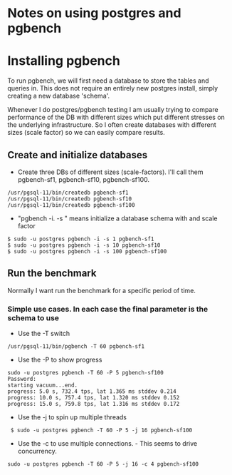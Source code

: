# Notes on using postgres and pgbench

# Installing pgbench
To run pgbench, we will first need a database to store the tables and queries in.  This does not require an entirely new postgres install, simply creating a new database 'schema'.  

Whenever I do postgres/pgbench testing I am usually trying to compare performance of the DB with different sizes which put different stresses on the underlying infrastructure. So I often create databases with different sizes (scale factor) so we can easily compare results. 

## Create and initialize databases
* Create three DBs of different sizes (scale-factors).  I'll call them pgbench-sf1, pgbench-sf10, pgbench-sf100.
```
/usr/pgsql-11/bin/createdb pgbench-sf1
/usr/pgsql-11/bin/createdb pgbench-sf10
/usr/pgsql-11/bin/createdb pgbench-sf100
```
* "pgbench -i. <name> -s <num>" means initialize a database schema with <name> and scale factor <num>
```
$ sudo -u postgres pgbench -i -s 1 pgbench-sf1 
$ sudo -u postgres pgbench -i -s 10 pgbench-sf10
$ sudo -u postgres pgbench -i -s 100 pgbench-sf100
```
## Run the benchmark
Normally I want run the benchmark for a specific period of time.
### Simple use cases.  In each case the final parameter is the schema to use
* Use the -T <time-seconds> switch
```
/usr/pgsql-11/bin/pgbench -T 60 pgbench-sf1
```
* Use the -P to show progress
```
sudo -u postgres pgbench -T 60 -P 5 pgbench-sf100
Password: 
starting vacuum...end.
progress: 5.0 s, 732.4 tps, lat 1.365 ms stddev 0.214
progress: 10.0 s, 757.4 tps, lat 1.320 ms stddev 0.152
progress: 15.0 s, 759.8 tps, lat 1.316 ms stddev 0.172
```
* Use the -j <jobs> to spin up multiple threads
```
 $ sudo -u postgres pgbench -T 60 -P 5 -j 16 pgbench-sf100
```
* Use the -c <clients> to use multiple connections. - This seems to drive concurrency. 
```
sudo -u postgres pgbench -T 60 -P 5 -j 16 -c 4 pgbench-sf100
```
  

### 

  


